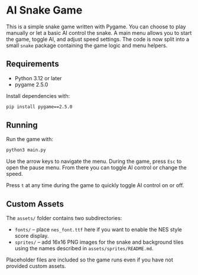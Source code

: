 # AI Snake Game

This is a simple snake game written with Pygame. You can choose to play manually or let a basic AI control the snake. A main menu allows you to start the game, toggle AI, and adjust speed settings. The code is now split into a small `snake` package containing the game logic and menu helpers.

## Requirements
- Python 3.12 or later
- pygame 2.5.0

Install dependencies with:

```bash
pip install pygame==2.5.0
```

## Running

Run the game with:

```bash
python3 main.py
```

Use the arrow keys to navigate the menu. During the game, press `Esc` to open the pause menu. From there you can toggle AI control or change the speed.

Press `t` at any time during the game to quickly toggle AI control on or off.

## Custom Assets

The `assets/` folder contains two subdirectories:

* `fonts/` – place `nes_font.ttf` here if you want to enable the NES style score display.
* `sprites/` – add 16x16 PNG images for the snake and background tiles using the names described in `assets/sprites/README.md`.

Placeholder files are included so the game runs even if you have not provided custom assets.
